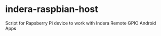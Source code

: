 # indera-raspbian-host

Script for Rapsberry Pi device to work with Indera Remote GPIO Android Apps
